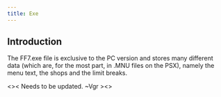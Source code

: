 ```yaml
---
title: Exe
---
```


## Introduction

The FF7.exe file is exclusive to the PC version and stores many different data (which are, for the most part, in .MNU files on the PSX), namely the menu text, the shops and the limit breaks.

&lt;&gt;&lt; Needs to be updated. \~Vgr &gt;&lt;&gt;
